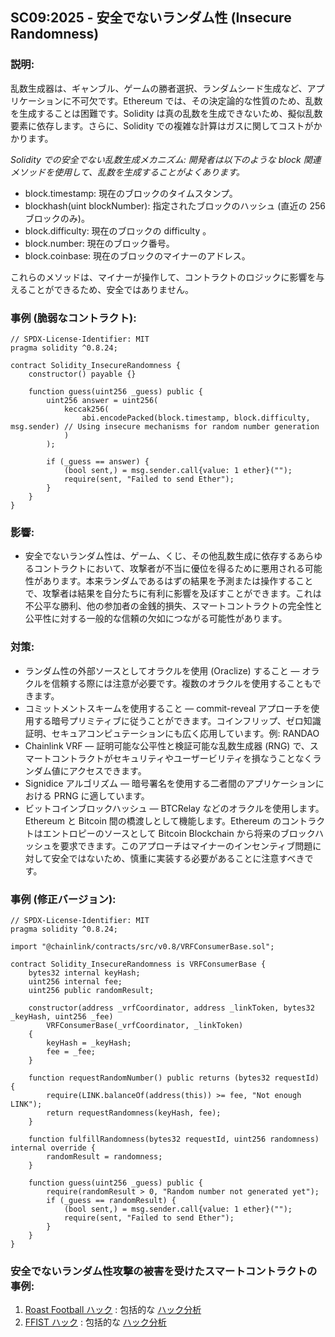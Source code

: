 ## SC09:2025 - 安全でないランダム性 (Insecure Randomness)

### 説明:
乱数生成器は、ギャンブル、ゲームの勝者選択、ランダムシード生成など、アプリケーションに不可欠です。Ethereum では、その決定論的な性質のため、乱数を生成することは困難です。Solidity は真の乱数を生成できないため、擬似乱数要素に依存します。さらに、Solidity での複雑な計算はガスに関してコストがかかります。

*Solidity での安全でない乱数生成メカニズム: 開発者は以下のような block 関連メソッドを使用して、乱数を生成することがよくあります。*
  - block.timestamp: 現在のブロックのタイムスタンプ。
  - blockhash(uint blockNumber): 指定されたブロックのハッシュ (直近の 256 ブロックのみ)。
  - block.difficulty: 現在のブロックの difficulty 。
  - block.number: 現在のブロック番号。
  - block.coinbase: 現在のブロックのマイナーのアドレス。

これらのメソッドは、マイナーが操作して、コントラクトのロジックに影響を与えることができるため、安全ではありません。

### 事例 (脆弱なコントラクト):
```
// SPDX-License-Identifier: MIT
pragma solidity ^0.8.24;

contract Solidity_InsecureRandomness {
    constructor() payable {}

    function guess(uint256 _guess) public {
        uint256 answer = uint256(
            keccak256(
                abi.encodePacked(block.timestamp, block.difficulty, msg.sender) // Using insecure mechanisms for random number generation
            ) 
        );

        if (_guess == answer) {
            (bool sent,) = msg.sender.call{value: 1 ether}("");
            require(sent, "Failed to send Ether");
        }
    }
}
```
### 影響:
- 安全でないランダム性は、ゲーム、くじ、その他乱数生成に依存するあらゆるコントラクトにおいて、攻撃者が不当に優位を得るために悪用される可能性があります。本来ランダムであるはずの結果を予測または操作することで、攻撃者は結果を自分たちに有利に影響を及ぼすことができます。これは不公平な勝利、他の参加者の金銭的損失、スマートコントラクトの完全性と公平性に対する一般的な信頼の欠如につながる可能性があります。

### 対策:
- ランダム性の外部ソースとしてオラクルを使用 (Oraclize) すること — オラクルを信頼する際には注意が必要です。複数のオラクルを使用することもできます。
- コミットメントスキームを使用すること — commit-reveal アプローチを使用する暗号プリミティブに従うことができます。コインフリップ、ゼロ知識証明、セキュアコンピュテーションにも広く応用しています。例: RANDAO
- Chainlink VRF — 証明可能な公平性と検証可能な乱数生成器 (RNG) で、スマートコントラクトがセキュリティやユーザービリティを損なうことなくランダム値にアクセスできます。
- Signidice アルゴリズム — 暗号署名を使用する二者間のアプリケーションにおける PRNG に適しています。
- ビットコインブロックハッシュ — BTCRelay などのオラクルを使用します。Ethereum と Bitcoin 間の橋渡しとして機能します。Ethereum のコントラクトはエントロピーのソースとして Bitcoin Blockchain から将来のブロックハッシュを要求できます。このアプローチはマイナーのインセンティブ問題に対して安全ではないため、慎重に実装する必要があることに注意すべきです。

### 事例 (修正バージョン):

```
// SPDX-License-Identifier: MIT
pragma solidity ^0.8.24;

import "@chainlink/contracts/src/v0.8/VRFConsumerBase.sol";

contract Solidity_InsecureRandomness is VRFConsumerBase {
    bytes32 internal keyHash;
    uint256 internal fee;
    uint256 public randomResult;

    constructor(address _vrfCoordinator, address _linkToken, bytes32 _keyHash, uint256 _fee) 
        VRFConsumerBase(_vrfCoordinator, _linkToken) 
    {
        keyHash = _keyHash;
        fee = _fee;
    }

    function requestRandomNumber() public returns (bytes32 requestId) {
        require(LINK.balanceOf(address(this)) >= fee, "Not enough LINK");
        return requestRandomness(keyHash, fee);
    }

    function fulfillRandomness(bytes32 requestId, uint256 randomness) internal override {
        randomResult = randomness;
    }

    function guess(uint256 _guess) public {
        require(randomResult > 0, "Random number not generated yet");
        if (_guess == randomResult) {
            (bool sent,) = msg.sender.call{value: 1 ether}("");
            require(sent, "Failed to send Ether");
        }
    }
}
```

### 安全でないランダム性攻撃の被害を受けたスマートコントラクトの事例:
1. [Roast Football ハック](https://bscscan.com/address/0x26f1457f067bf26881f311833391b52ca871a4b5#code) : 包括的な [ハック分析](https://blog.solidityscan.com/roast-football-hack-analysis-e9316170c443)
2. [FFIST ハック](https://bscscan.com/address/0x80121da952a74c06adc1d7f85a237089b57af347#code) : 包括的な [ハック分析](https://blog.solidityscan.com/ffist-hack-analysis-9cb695c0fad9)
